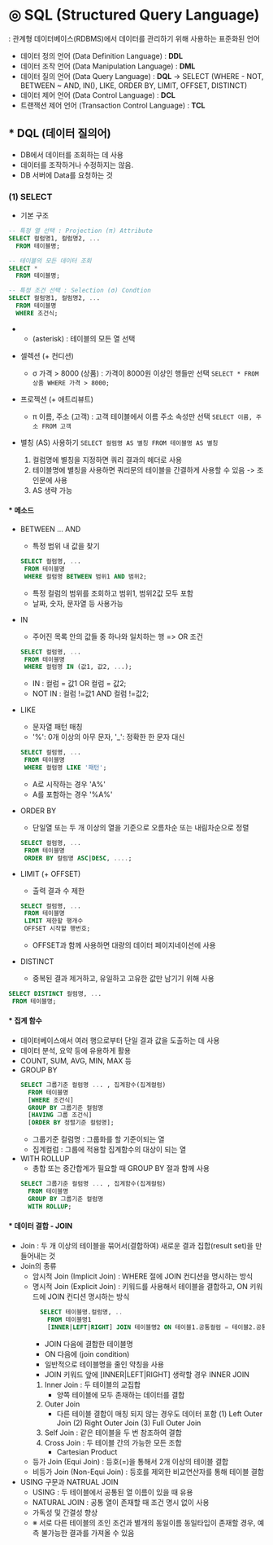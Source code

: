 # ◎ SQL (Structured Query Language)
 : 관계형 데이터베이스(RDBMS)에서 데이터를 관리하기 위해 사용하는 표준화된 언어

 - 데이터 정의 언어 (Data Definition Language) : **DDL**
 - 데이터 조작 언어 (Data Manipulation Language) : **DML**
 - 데이터 질의 언어 (Data Query Language) : **DQL**
     -> SELECT 
     (WHERE - NOT, BETWEEN ~ AND, IN(), LIKE, ORDER BY, LIMIT, OFFSET, DISTINCT)
 - 데이터 제어 언어 (Data Control Language) : **DCL**
 - 트랜잭션 제어 언어 (Transaction Control Language) : **TCL**

## * **DQL** (데이터 질의어)
 - DB에서 데이터를 조회하는 데 사용
 - 데이터를 조작하거나 수정하지는 않음.
 - DB 서버에 Data를 요청하는 것
### (1) SELECT
 - 기본 구조
```sql
-- 특정 열 선택 : Projection (π) Attribute
SELECT 컬럼명1, 컬럼명2, ...
  FROM 테이블명;

-- 테이블의 모든 데이터 조회
SELECT *
  FROM 테이블명;

-- 특정 조건 선택 : Selection (σ) Condtion 
SELECT 컬럼명1, 컬럼명2, ...
  FROM 테이블명
  WHERE 조건식;

```
 - * (asterisk) : 테이블의 모든 열 선택
 - 셀렉션 (+ 컨디션)
   - σ 가격 > 8000 (상품) : 가격이 8000원 이상인 행들만 선택
      `SELECT * FROM 상품 WHERE 가격 > 8000;`
 - 프로젝션 (+ 애트리뷰트)
   - π 이름, 주소 (고객) : 고객 테이블에서 이름 주소 속성만 선택
      `SELECT 이름, 주소 FROM 고객`

- 별칭 (AS) 사용하기
   `SELECT 컬럼명 AS 별칭 FROM 테이블명 AS 별칭`
   1. 컬럼명에 별칭을 지정하면 쿼리 결과의 헤더로 사용
   2. 테이블명에 별칭을 사용하면 쿼리문의 테이블을 간결하게 사용할 수 있음 -> 조인문에 사용
   3. AS 생략 가능

#### * 메소드 
- BETWEEN ... AND
   - 특정 범위 내 값을 찾기
   ```SQL
   SELECT 컬럼명, ...
    FROM 테이블명
    WHERE 컬럼명 BETWEEN 범위1 AND 범위2;
   ```
   - 특정 컬럼의 범위를 조회하고 범위1, 범위2값 모두 포함
   - 날짜, 숫자, 문자열 등 사용가능

- IN
   - 주어진 목록 안의 값들 중 하나와 일치하는 행 => OR 조건
   ```SQL
   SELECT 컬럼명, ...
    FROM 테이블명
    WHERE 컬럼명 IN (값1, 값2, ...);
   ```
   - IN : 컬럼 = 값1 OR 컬럼 = 값2;
   - NOT IN : 컬럼 !=값1 AND 컬럼 !=값2;

- LIKE
   - 문자열 패턴 매칭
   - '%': 0개 이상의 아무 문자, '_': 정확한 한 문자 대신
   ```SQL
   SELECT 컬럼명, ...
    FROM 테이블명
    WHERE 컬럼명 LIKE '패턴';
   ```
   - A로 시작하는 경우 'A%'
   - A를 포함하는 경우 '%A%'

 - ORDER BY
   - 단일열 또는 두 개 이상의 열을 기준으로 오름차순 또는 내림차순으로 정렬
   ```SQL
   SELECT 컬럼명, ...
    FROM 테이블명
    ORDER BY 컬럼명 ASC|DESC, ....;
   ```

 - LIMIT (+ OFFSET)
    - 출력 결과 수 제한
   ```SQL
   SELECT 컬럼명, ...
    FROM 테이블명
    LIMIT 제한할 행개수
    OFFSET 시작할 행번호;
   ```
    - OFFSET과 함께 사용하면 대량의 데이터 페이지네이션에 사용

  - DISTINCT
    - 중복된 결과 제거하고, 유일하고 고유한 값만 남기기 위해 사용
   ```SQL
   SELECT DISTINCT 컬럼명, ...
    FROM 테이블명;
   ```

#### * 집계 함수
  - 데이터베이스에서 여러 행으로부터 단일 결과 값을 도출하는 데 사용
  - 데이터 분석, 요약 등에 유용하게 활용
  - COUNT, SUM, AVG, MIN, MAX 등
  - GROUP BY
    ```sql
    SELECT 그룹기준 컬럼명 ... , 집계함수(집계컬럼)
      FROM 테이블명
      [WHERE 조건식]
      GROUP BY 그룹기준 컬럼명
      [HAVING 그룹 조건식]
      [ORDER BY 정렬기준 컬럼명];
    ```
    - 그룹기준 컬럼명 : 그룹화를 할 기준이되는 열
    - 집계컬럼 : 그룹에 적용할 집계함수의 대상이 되는 열
  - WITH ROLLUP
    - 총합 또는 중간합계가 필요할 때 GROUP BY 절과 함께 사용
    ```sql
    SELECT 그룹기준 컬럼명 ... , 집계함수(집계컬럼)
      FROM 테이블명
      GROUP BY 그룹기준 컬럼명
      WITH ROLLUP;
    ```

#### * 데이터 결합 - JOIN
  - Join : 두 개 이상의 테이블을 묶어서(결합하여) 새로운 결과 집합(result set)을 만들어내는 것
  - Join의 종류
    - 암시적 Join (Implicit Join) : WHERE 절에 JOIN 컨디션을 명시하는 방식
    - 명시적 Join (Explicit Join) : 키워드를 사용해서 테이블을 결합하고, ON 키워드에 JOIN 컨디션 명시하는 방식
        ```sql
          SELECT 테이블명.컬럼명, ..
            FROM 테이블명1
            [INNER|LEFT|RIGHT] JOIN 테이블명2 ON 테이블1.공통컬럼 = 테이블2.공통컬럼
        ```
        - JOIN 다음에 결합한 테이블명
        - ON 다음에 (join condition)
        - 일반적으로 테이블명을 줄인 약칭을 사용
        - JOIN 키워드 앞에 [INNER|LEFT|RIGHT] 생략할 경우 INNER JOIN
      1. Inner Join : 두 테이블의 교집합
          - 양쪽 테이블에 모두 존재하는 데이터를 결합    
      2. Outer Join
          - 다른 테이블 결합이 매칭 되지 않는 경우도 데이터 포함
          (1) Left Outer Join
          (2) Right Outer Join
          (3) Full Outer Join
      3. Self Join : 같은 테이블을 두 번 참조하여 결합
      4. Cross Join : 두 테이블 간의 가능한 모든 조합
          - Cartesian Product
    - 등가 Join (Equi Join) : 등호(=)을 통해서 2개 이상의 테이블 결합
    - 비등가 Join (Non-Equi Join) : 등호를 제외한 비교연산자를 통해 테이블 결합
  - USING 구문과 NATRUAL JOIN
    - USING : 두 테이블에서 공통된 열 이름이 있을 때 유용
    - NATURAL JOIN : 공통 열이 존재할 때 조건 명시 없이 사용
    - 가독성 및 간결성 향상
    - ※ 서로 다른 테이블의 조인 조건과 별개의 동일이름 동일타입이 존재할 경우, 예측 불가능한 결과를 가져올 수 있음

